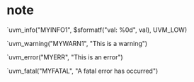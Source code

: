 # note

`uvm_info("MYINFO1", $sformatf("val: %0d", val), UVM_LOW)

`uvm_warning("MYWARN1", "This is a warning")

`uvm_error("MYERR", "This is an error")

`uvm_fatal("MYFATAL", "A fatal error has occurred")

